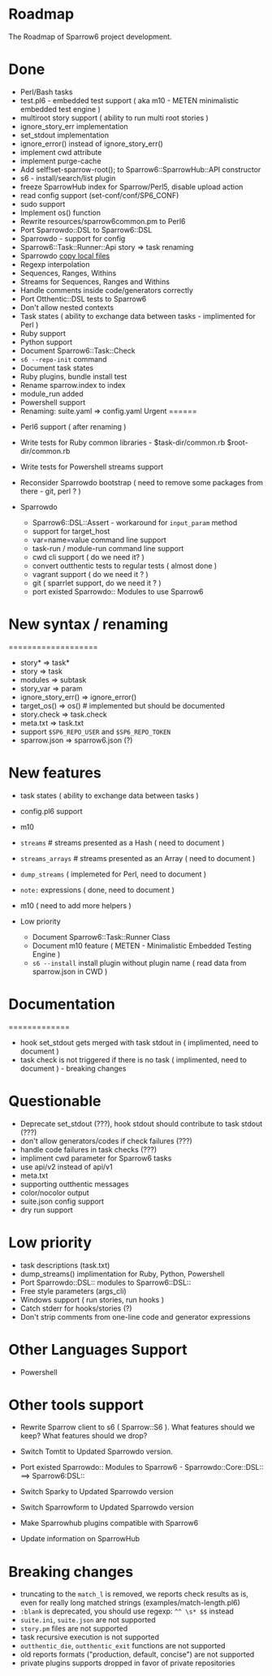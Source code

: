 Roadmap
=======

The Roadmap of Sparrow6 project development.

Done
====
+ Perl/Bash tasks
+ test.pl6 - embedded test support ( aka m10 - METEN minimalistic embedded test engine )
+ multiroot story support ( ability to run multi root stories  )
+ ignore_story_err implementation
+ set_stdout implementation
+ ignore_error() instead of ignore_story_err()
+ implement cwd attribute
+ implement purge-cache
+ Add self!set-sparrow-root(); to Sparrow6::SparrowHub::API constructor
+ s6 - install/search/list plugin
+ freeze SparrowHub index for Sparrow/Perl5, disable upload action
+ read config support (set-conf/conf/SP6_CONF)
+ sudo support
+ Implement os() function
+ Rewrite resources/sparrow6common.pm to Perl6
+ Port Sparrowdo::DSL to Sparrow6::DSL
+ Sparrowdo - support for config
+ Sparrow6::Task::Runner::Api story => task renaming
+ Sparrowdo [copy local files](https://github.com/melezhik/sparrowdo/blob/master/core-dsl.md#copy-local-files)
+ Regexp interpolation
+ Sequences, Ranges, Withins
+ Streams for Sequences, Ranges and Withins
+ Handle comments inside code/generators correctly
+ Port Otthentic::DSL tests to Sparrow6
+ Don't allow  nested contexts
+ Task states ( ability to exchange data between tasks - implimented for Perl )
+ Ruby support
+ Python support
+ Document Sparrow6::Task::Check
+ `s6 --repo-init` command
+ Document task states
+ Ruby plugins, bundle install test
+ Rename sparrow.index to index
+ module_run added
+ Powershell support
+ Renaming: suite.yaml => config.yaml
Urgent
======

- Perl6 support ( after renaming )
- Write tests for Ruby common libraries - $task-dir/common.rb $root-dir/common.rb
- Write tests for Powershell streams support
- Reconsider Sparrowdo bootstrap ( need to remove some packages from there - git, perl ? )

- Sparrowdo
  - Sparrow6::DSL::Assert - workaround for `input_param` method
  - support for target_host
  - var=name=value command line support
  - task-run / module-run command line support
  - cwd cli support ( do we need it? )
  - convert outthentic tests to regular tests ( almost done )
  - vagrant support ( do we need it ? )
  - git ( sparrlet support, do we need it ? )
  - port existed Sparrowdo:: Modules to use Sparrow6

New syntax / renaming
===================
===================

  - story* => task*
  - story => task
  - modules => subtask
  - story_var => param
  - ignore_story_err() => ignore_error()
  - target_os() => os() # implemented but should be documented
  - story.check => task.check
  - meta.txt => task.txt
  - support `$SP6_REPO_USER` and `$SP6_REPO_TOKEN`
  - sparrow.json => sparrow6.json (?)



New features
=============
- task states ( ability to exchange data between tasks )
- config.pl6 support
- m10
- `streams` # streams presented as a Hash ( need to document )
- `streams_arrays` # streams presented as an Array ( need to document )
- `dump_streams` ( implemeted for Perl, need to document )
- `note:` expressions ( done, need to document )

- m10 ( need to add more helpers )

- Low priority
  - Document Sparrow6::Task::Runner Class
  - Document m10 feature ( METEN - Minimalistic Embedded Testing Engine )
  - `s6 --install` install plugin without plugin name ( read data from sparrow.json in CWD )

Documentation
=============
=============

- hook set_stdout gets merged with task stdout in ( implimented, need to document )
- task check is not triggered if there is no task  ( implimented, need to document ) - breaking changes

Questionable
============
- Deprecate set_stdout (???), hook stdout should contribute to task stdout (???)
- don't allow generators/codes if check failures (???)
- handle code failures in task checks (???)
- impliment cwd parameter for Sparrow6 tasks
- use api/v2 instead of api/v1
- meta.txt
- supporting outthentic messages
- color/nocolor output
- suite.json config support
- dry run support


Low priority
============
- task descriptions (task.txt)
- dump_streams() implimentation for Ruby, Python, Powershell
- Port Sparrowdo::DSL:: modules to Sparrow6::DSL::
- Free style parameters (args_cli)
- Windows support ( run stories, run hooks )
- Catch stderr for hooks/stories (?)
- Don't strip comments from one-line code and generator expressions


Other Languages Support
=======================
- Powershell


Other tools support
===================

- Rewrite Sparrow client to s6 ( Sparrow::S6 ). What features should we keep? What features should we drop?

- Switch Tomtit to Updated Sparrowdo version.

- Port existed Sparrowdo:: Modules to Sparrow6 - Sparrowdo::Core::DSL:: ==> Sparrow6:DSL::

- Switch Sparky to Updated Sparrowdo version

- Switch Sparrowform to Updated Sparrowdo version

- Make Sparrowhub plugins compatible with Sparrow6

- Update information on SparrowHub


Breaking changes
================
- truncating to the `match_l` is removed, we reports check results as is, even for really long matched strings (examples/match-length.pl6)
- `:blank` is deprecated, you should use regexp: `^^ \s* $$`  instead
- `suite.ini`, `suite.json` are not supported
- `story.pm` files are not supported
-  task recursive execution is not supported
- `outthentic_die`, `outthentic_exit` functions are not supported
- old reports formats ("production, default, concise") are not supported
- private plugins supports dropped in favor of private repositories

